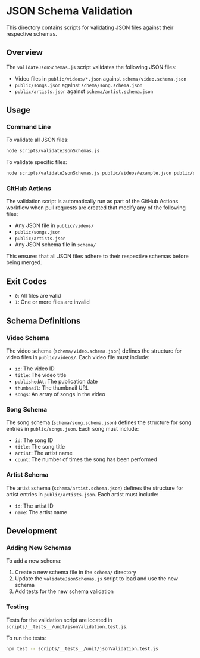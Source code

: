 # JSON Schema Validation

This directory contains scripts for validating JSON files against their respective schemas.

## Overview

The `validateJsonSchemas.js` script validates the following JSON files:

- Video files in `public/videos/*.json` against `schema/video.schema.json`
- `public/songs.json` against `schema/song.schema.json`
- `public/artists.json` against `schema/artist.schema.json`

## Usage

### Command Line

To validate all JSON files:

```bash
node scripts/validateJsonSchemas.js
```

To validate specific files:

```bash
node scripts/validateJsonSchemas.js public/videos/example.json public/songs.json
```

### GitHub Actions

The validation script is automatically run as part of the GitHub Actions workflow when pull requests are created that modify any of the following files:

- Any JSON file in `public/videos/`
- `public/songs.json`
- `public/artists.json`
- Any JSON schema file in `schema/`

This ensures that all JSON files adhere to their respective schemas before being merged.

## Exit Codes

- `0`: All files are valid
- `1`: One or more files are invalid

## Schema Definitions

### Video Schema

The video schema (`schema/video.schema.json`) defines the structure for video files in `public/videos/`. Each video file must include:

- `id`: The video ID
- `title`: The video title
- `publishedAt`: The publication date
- `thumbnail`: The thumbnail URL
- `songs`: An array of songs in the video

### Song Schema

The song schema (`schema/song.schema.json`) defines the structure for song entries in `public/songs.json`. Each song must include:

- `id`: The song ID
- `title`: The song title
- `artist`: The artist name
- `count`: The number of times the song has been performed

### Artist Schema

The artist schema (`schema/artist.schema.json`) defines the structure for artist entries in `public/artists.json`. Each artist must include:

- `id`: The artist ID
- `name`: The artist name

## Development

### Adding New Schemas

To add a new schema:

1. Create a new schema file in the `schema/` directory
2. Update the `validateJsonSchemas.js` script to load and use the new schema
3. Add tests for the new schema validation

### Testing

Tests for the validation script are located in `scripts/__tests__/unit/jsonValidation.test.js`.

To run the tests:

```bash
npm test -- scripts/__tests__/unit/jsonValidation.test.js
```
